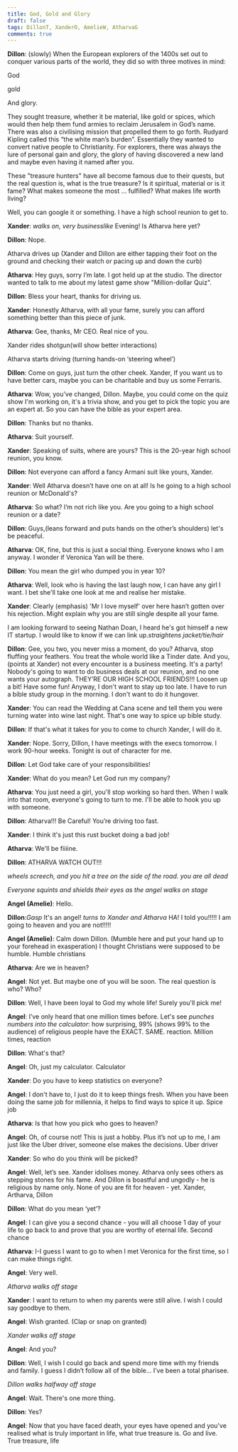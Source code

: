```yaml
---
title: God, Gold and Glory
draft: false
tags: DillonT, XanderO, AmelieW, AtharvaG
comments: true
---
```


**Dillon**: (slowly) When the European explorers of the 1400s set out to conquer various parts of the world, they did so with three motives in mind:

God

gold

And glory.

They sought treasure, whether it be material, like gold or spices, which would then help them fund armies to reclaim Jerusalem in God’s name. There was also a civilising mission that propelled them to go forth. Rudyard Kipling called this “the white man’s burden”. Essentially they wanted to convert native people to Christianity. For explorers, there was always the lure of personal gain and glory, the glory of having discovered a new land and maybe even having it named after you.

These "treasure hunters" have all become famous due to their quests, but the real question is, what is the true treasure? Is it spiritual, material or is it fame? What makes someone the most … fulfilled? What makes life worth living?

Well, you can google it or something. I have a high school reunion to get to.

**Xander**: *walks on, very businesslike* Evening! Is Atharva here yet?

**Dillon**: Nope.

Atharva drives up (Xander and Dillon are either tapping their foot on the ground and checking their watch or pacing up and down the curb)

**Atharva**: Hey guys, sorry I’m late. I got held up at the studio. The director wanted to talk to me about my latest game show "Million-dollar Quiz".

**Dillon**: Bless your heart, thanks for driving us.

**Xander**: Honestly Atharva, with all your fame, surely you can afford something better than this piece of junk.

**Atharva**: Gee, thanks, Mr CEO. Real nice of you.

Xander rides shotgun(will show better interactions)

Atharva starts driving (turning hands-on ‘steering wheel’)

**Dillon**: Come on guys, just turn the other cheek. Xander, If you want us to have better cars, maybe you can be charitable and buy us some Ferraris.  

**Atharva**: Wow, you’ve changed, Dillon. Maybe, you could come on the quiz show I'm working on, it's a trivia show, and you get to pick the topic you are an expert at. So you can have the bible as your expert area.

**Dillon**: Thanks but no thanks.

**Atharva**: Suit yourself.

**Xander**: Speaking of suits, where are yours? This is the 20-year high school reunion, you know.

**Dillon**: Not everyone can afford a fancy Armani suit like yours, Xander.

**Xander**: Well Atharva doesn’t have one on at all! Is he going to a high school reunion or McDonald's?

**Atharva**: So what? I’m not rich like you. Are you going to a high school reunion or a date?

**Dillon**: Guys,(leans forward and puts hands on the other’s shoulders) let's be peaceful.

**Atharva**: OK, fine, but this is just a social thing. Everyone knows who I am anyway. I wonder if Veronica Yan will be there.

**Dillon**: You mean the girl who dumped you in year 10?

**Atharva**: Well, look who is having the last laugh now, I can have any girl I want. I bet she'll take one look at me and realise her mistake.

**Xander**: Clearly (emphasis) 'Mr I love myself' over here hasn’t gotten over his rejection. Might explain why you are still single despite all your fame.

I am looking forward to seeing Nathan Doan, I heard he's got himself a new IT startup. I would like to know if we can link up.*straightens jacket/tie/hair*

**Dillon**: Gee, you two, you never miss a moment, do you? Atharva, stop fluffing your feathers. You treat the whole world like a Tinder date. And you, (points at Xander) not every encounter is a business meeting. It's a party! Nobody's going to want to do business deals at our reunion, and no one wants your autograph. THEY’RE OUR HIGH SCHOOL FRIENDS!!!  Loosen up a bit! Have some fun! Anyway, I don't want to stay up too late. I have to run a bible study group in the morning. I don't want to do it hungover.

**Xander**: You can read the Wedding at Cana scene and tell them you were turning water into wine last night. That's one way to spice up bible study.

**Dillon**: If that's what it takes for you to come to church Xander, I will do it.

**Xander**: Nope. Sorry, Dillon, I have meetings with the execs tomorrow. I work 90-hour weeks. Tonight is out of character for me.

**Dillon**: Let God take care of your responsibilities!

**Xander**: What do you mean? Let God run my company?

**Atharva**: You just need a girl, you'll stop working so hard then. When I walk into that room, everyone's going to turn to me. I'll be able to hook you up with someone.

**Dillon**: Atharva!!! Be Careful! You’re driving too fast.

**Xander**: I think it's just this rust bucket doing a bad job!

**Atharva**: We'll be fiiiine.

**Dillon**: ATHARVA WATCH OUT!!!

*wheels screech, and you hit a tree on the side of the road. you are all dead*

*Everyone squints and shields their eyes as the angel walks on stage*

**Angel (Amelie)**: Hello.

**Dillon**:*Gasp* It's an angel! *turns to Xander and Atharva* HA! I told you!!!!! I am going to heaven and you are not!!!!!

**Angel (Amelie)**: Calm down Dillon. (Mumble here and put your hand up to your forehead in exasperation) I thought Christians were supposed to be humble. Humble christians

**Atharva**: Are we in heaven?

**Angel**: Not yet. But maybe one of you will be soon. The real question is who? Who?

**Dillon**: Well, I have been loyal to God my whole life! Surely you'll pick me!

**Angel**: I’ve only heard that one million times before. Let's see *punches numbers into the calculator*: how surprising, 99% (shows 99% to the audience) of religious people have the EXACT. SAME.  reaction. Million times, reaction

**Dillon**: What's that?

**Angel**: Oh, just my calculator. Calculator

**Xander**: Do you have to keep statistics on everyone?

**Angel**: I don't have to, I just do it to keep things fresh. When you have been doing the same job for millennia, it helps to find ways to spice it up. Spice job

**Atharva**: Is that how you pick who goes to heaven?

**Angel**: Oh, of course not! This is just a hobby. Plus it’s not up to me, I am just like the Uber driver, someone else makes the decisions. Uber driver

**Xander**: So who do you think will be picked?

**Angel**: Well, let’s see. Xander idolises money. Atharva only sees others as stepping stones for his fame. And Dillon is boastful and ungodly - he is religious by name only. None of you are fit for heaven - yet. Xander, Artharva, Dillon

**Dillon**: What do you mean ‘yet’?

**Angel**: I can give you a second chance - you will all choose 1 day of your life to go back to and prove that you are worthy of eternal life. Second chance

**Atharva**: I-I guess I want to go to when I met Veronica for the first time, so I can make things right.

**Angel**: Very well.

*Atharva walks off stage*

**Xander**: I want to return to when my parents were still alive. I wish I could say goodbye to them.

**Angel**: Wish granted. (Clap or snap on granted)

*Xander walks off stage*

**Angel**: And you?

**Dillon**: Well, I wish I could go back and spend more time with my friends and family. I guess I didn’t follow all of the bible… I’ve been a total pharisee.

*Dillon walks halfway off stage*

**Angel**: Wait. There's one more thing.

**Dillon**: Yes?

**Angel**: Now that you have faced death, your eyes have opened and you've realised what is truly important in life, what true treasure is. Go and live. True treasure, life
